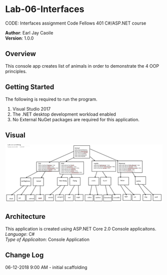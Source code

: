 # Lab-06-Interfaces
CODE: Interfaces assignment Code Fellows 401 C#/ASP.NET course

**Author**: Earl Jay Caoile <br />
**Version**: 1.0.0

## Overview
This console app creates list of animals in order to demonstrate the 4 OOP principles.

## Getting Started
The following is required to run the program.
1. Visual Studio 2017 
2. The .NET desktop development workload enabled
3. No External NuGet packages are required for this application. 

## Visual
![Lab 06 Screenshot](Lab06-SS.jpg)


## Architecture
This application is created using ASP.NET Core 2.0 Console applicaitons. <br />
*Language*: C# <br />
*Type of Applicaiton*: Console Application <br />

## Change Log
06-12-2018 9:00 AM - initial scaffolding <br/>







